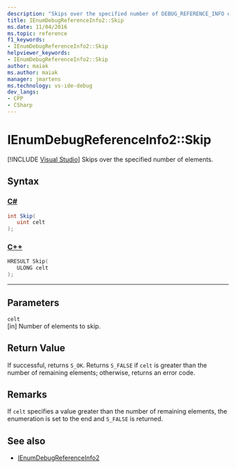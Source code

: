 ```yaml
---
description: "Skips over the specified number of DEBUG_REFERENCE_INFO elements."
title: IEnumDebugReferenceInfo2::Skip
ms.date: 11/04/2016
ms.topic: reference
f1_keywords:
- IEnumDebugReferenceInfo2::Skip
helpviewer_keywords:
- IEnumDebugReferenceInfo2::Skip
author: maiak
ms.author: maiak
manager: jmartens
ms.technology: vs-ide-debug
dev_langs:
- CPP
- CSharp
---
```

# IEnumDebugReferenceInfo2::Skip

 [!INCLUDE [Visual Studio](~/includes/applies-to-version/vs-windows-only.md)]
Skips over the specified number of elements.

## Syntax

### [C#](#tab/csharp)
```csharp
int Skip(
   uint celt
);
```
### [C++](#tab/cpp)
```cpp
HRESULT Skip(
   ULONG celt
);
```
---

## Parameters
`celt`\
[in] Number of elements to skip.

## Return Value
 If successful, returns `S_OK`. Returns `S_FALSE` if `celt` is greater than the number of remaining elements; otherwise, returns an error code.

## Remarks
 If `celt` specifies a value greater than the number of remaining elements, the enumeration is set to the end and `S_FALSE` is returned.

## See also
- [IEnumDebugReferenceInfo2](../../../extensibility/debugger/reference/ienumdebugreferenceinfo2.md)
